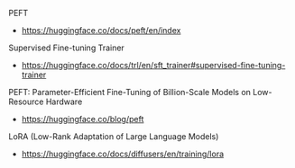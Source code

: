 PEFT
 - https://huggingface.co/docs/peft/en/index

Supervised Fine-tuning Trainer
 - https://huggingface.co/docs/trl/en/sft_trainer#supervised-fine-tuning-trainer

PEFT: Parameter-Efficient Fine-Tuning of Billion-Scale Models on Low-Resource Hardware
 - https://huggingface.co/blog/peft

LoRA (Low-Rank Adaptation of Large Language Models)
 - https://huggingface.co/docs/diffusers/en/training/lora
